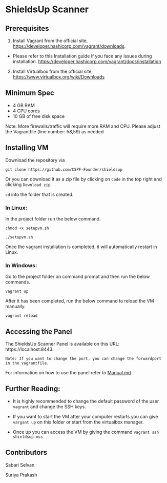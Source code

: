 # ShieldsUp Scanner

## Prerequisites

1. Install Vagrant from the official site, https://developer.hashicorp.com/vagrant/downloads. 

- Please refer to this Installation guide if you face any issues during installation. https://developer.hashicorp.com/vagrant/docs/installation

2. Install Virtualbox from the official site, https://www.virtualbox.org/wiki/Downloads

## Minimum Spec

- 4 GB RAM 
- 4 CPU cores
- 10 GB of free disk space

Note: More firewalls/traffic will require more RAM and CPU. Please adjust the Vagrantfile (line number: 58,59) as needed

## Installing VM

Download the repository via 

`git clone https://github.com/CSPF-Founder/shieldsup`

Or you can download it as a zip file by clicking on `Code` in the top right and clicking `Download zip`.

`cd` into the folder that is created.

### In Linux:

In the project folder run the below command.

```
chmod +x setupvm.sh

./setupvm.sh
```

Once the vagrant installation is completed, it will automatically restart in Linux. 

### In Windows:

Go to the project folder on command prompt and then run the below commands.

```
vagrant up
```
After it has been completed, run the below command to reload the VM manually.

```
vagrant reload
```


## Accessing the Panel

The ShieldsUp Scanner Panel is available on this URL: https://localhost:8443. 

```
Note: If you want to change the port, you can change the forwardport in the vagrantfile.
```

For information on how to use the panel refer to [Manual.md](Manual.md)

## Further Reading:


- It is highly recommended to change the default password of the user `vagrant` and change the SSH keys. 

- If you want to start the VM after your computer restarts you can give `vargant up` on this folder or start from the virtualbox manager. 

- Once up you can access the VM by giving the command `vagrant ssh shieldsup-oss`

## Contributors

Sabari Selvan

Suriya Prakash
